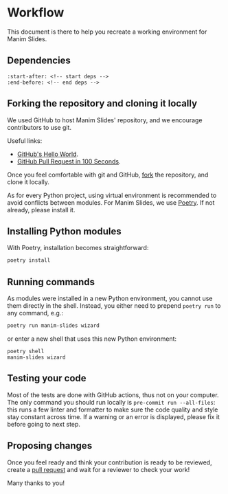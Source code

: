 # Workflow

This document is there to help you recreate a working environment for Manim Slides.

## Dependencies

```{include} ../../../README.md
:start-after: <!-- start deps -->
:end-before: <!-- end deps -->
```

## Forking the repository and cloning it locally

We used GitHub to host Manim Slides' repository, and we encourage contributors to use git.

Useful links:

* [GitHub's Hello World](https://docs.github.com/en/get-started/quickstart/hello-world).
* [GitHub Pull Request in 100 Seconds](https://www.youtube.com/watch?v=8lGpZkjnkt4&ab_channel=Fireship).

Once you feel comfortable with git and GitHub, [fork](https://github.com/jeertmans/manim-slides/fork) the repository, and clone it locally.

As for every Python project, using virtual environment is recommended to avoid conflicts between modules. For Manim Slides, we use [Poetry](https://python-poetry.org/docs/#installing-with-the-official-installer). If not already, please install it.

## Installing Python modules

With Poetry, installation becomes straightforward:

```bash
poetry install
```

## Running commands

As modules were installed in a new Python environment, you cannot use them directly in the shell.
Instead, you either need to prepend `poetry run` to any command, e.g.:

```bash
poetry run manim-slides wizard
```

or enter a new shell that uses this new Python environment:

```
poetry shell
manim-slides wizard
```

## Testing your code

Most of the tests are done with GitHub actions, thus not on your computer. The only command you should run locally is `pre-commit run --all-files`: this runs a few linter and formatter to make sure the code quality and style stay constant across time. If a warning or an error is displayed, please fix it before going to next step.

## Proposing changes

Once you feel ready and think your contribution is ready to be reviewed, create a [pull request](https://github.com/jeertmans/manim-slides/pulls) and wait for a reviewer to check your work!

Many thanks to you!
